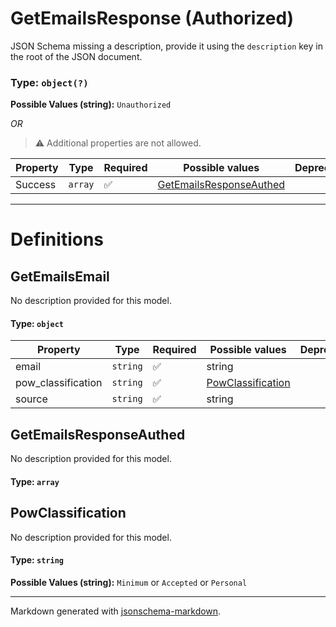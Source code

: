 # GetEmailsResponse (Authorized)

JSON Schema missing a description, provide it using the `description` key in the root of the JSON document.

### Type: `object(?)`

**Possible Values (string):** `Unauthorized`

_OR_ 

> ⚠️ Additional properties are not allowed.

| Property | Type | Required | Possible values | Deprecated | Default | Description | Examples |
| -------- | ---- | -------- | --------------- | ---------- | ------- | ----------- | -------- |
| Success | `array` | ✅ | [GetEmailsResponseAuthed](#getemailsresponseauthed) |  |  |  |  |


---

# Definitions

## GetEmailsEmail

No description provided for this model.

#### Type: `object`

| Property | Type | Required | Possible values | Deprecated | Default | Description | Examples |
| -------- | ---- | -------- | --------------- | ---------- | ------- | ----------- | -------- |
| email | `string` | ✅ | string |  |  |  |  |
| pow_classification | `string` | ✅ | [PowClassification](#powclassification) |  |  |  |  |
| source | `string` | ✅ | string |  |  |  |  |

## GetEmailsResponseAuthed

No description provided for this model.

#### Type: `array`

## PowClassification

No description provided for this model.

#### Type: `string`

**Possible Values (string):** `Minimum` or `Accepted` or `Personal`


---

Markdown generated with [jsonschema-markdown](https://github.com/elisiariocouto/jsonschema-markdown).
